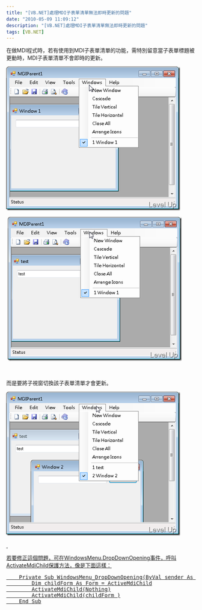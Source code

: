 ```yaml
---
title: "[VB.NET]處理MDI子表單清單無法即時更新的問題"
date: "2010-05-09 11:09:12"
description: "[VB.NET]處理MDI子表單清單無法即時更新的問題"
tags: [VB.NET]
---
```


<p>在做MDI程式時，若有使用到MDI子表單清單的功能，需特別留意當子表單標題被更動時，MDI子表單清單不會即時的更新。</p>  <p><img style="border-bottom: 0px; border-left: 0px; display: inline; border-top: 0px; border-right: 0px" title="image" border="0" alt="image" width="463" height="382" src="\images\posts\15108\image_thumb.png" /></a></p>  <p> <a href="http://files.dotblogs.com.tw/larrynung/1005/VB.NETMDI_13F73/image_4.png"><img style="border-bottom: 0px; border-left: 0px; display: inline; border-top: 0px; border-right: 0px" title="image" border="0" alt="image" width="463" height="382" src="\images\posts\15108\image_thumb_1.png" /></a></p>  <p> </p>  <p>而是要將子視窗切換該子表單清單才會更新。</p>  <p><a href="http://files.dotblogs.com.tw/larrynung/1005/VB.NETMDI_13F73/image_8.png"><img style="border-bottom: 0px; border-left: 0px; display: inline; border-top: 0px; border-right: 0px" title="image" border="0" alt="image" width="463" height="382" src="\images\posts\15108\image_thumb_3.png" /></p>  <p> </p>  <p>若要修正這個問題，可在WindowsMenu.DropDownOpening事件，呼叫ActivateMdiChild保護方法，像是下面這樣：</p><p /><pre class="VB.NET" name="code" rows="25" cols="70">
    Private Sub WindowsMenu_DropDownOpening(ByVal sender As System.Object, ByVal e As System.EventArgs) Handles WindowsMenu.DropDownOpening
        Dim childForm As Form = ActiveMdiChild
        ActivateMdiChild(Nothing)
        ActivateMdiChild(childForm )
    End Sub</pre>
